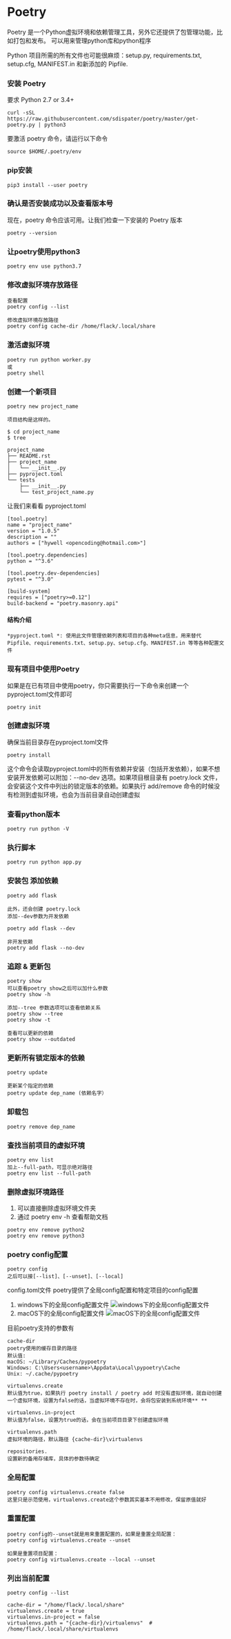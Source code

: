 # Poetry

Poetry 是一个Python虚拟环境和依赖管理工具，另外它还提供了包管理功能，比如打包和发布。
可以用来管理python库和python程序

Python 项目所需的所有文件也可能很麻烦：setup.py, requirements.txt, setup.cfg, MANIFEST.in 和新添加的 Pipfile.

### 安装 Poetry
要求 Python 2.7 or 3.4+
```
curl -sSL https://raw.githubusercontent.com/sdispater/poetry/master/get-poetry.py | python3
```
要激活 poetry 命令，请运行以下命令
```
source $HOME/.poetry/env
```

### pip安装
```
pip3 install --user poetry
```

### 确认是否安装成功以及查看版本号
现在，poetry 命令应该可用。让我们检查一下安装的 Poetry 版本
```
poetry --version
```

### 让poetry使用python3
```
poetry env use python3.7
```

### 修改虚拟环境存放路径
```
查看配置
poetry config --list

修改虚拟环境存放路径
poetry config cache-dir /home/flack/.local/share
```

### 激活虚拟环境
```
poetry run python worker.py
或
poetry shell
```

### 创建一个新项目
```
poetry new project_name

项目结构是这样的。

$ cd project_name
$ tree

project_name
├── README.rst
├── project_name
│   └── __init__.py
├── pyproject.toml
└── tests
    ├── __init__.py
    └── test_project_name.py

```
让我们来看看 pyproject.toml
```
[tool.poetry]
name = "project_name"
version = "1.0.5"
description = ""
authors = ["hywell <opencoding@hotmail.com>"]

[tool.poetry.dependencies]
python = "^3.6"

[tool.poetry.dev-dependencies]
pytest = "^3.0"

[build-system]
requires = ["poetry>=0.12"]
build-backend = "poetry.masonry.api"
```

#### 结构介绍
```
*pyproject.toml *: 使用此文件管理依赖列表和项目的各种meta信息，用来替代 Pipfile、requirements.txt、setup.py、setup.cfg、MANIFEST.in 等等各种配置文件
```


### 现有项目中使用Poetry
如果是在已有项目中使用poetry，你只需要执行一下命令来创建一个pyproject.toml文件即可
```
poetry init
```

### 创建虚拟环境
确保当前目录存在pyproject.toml文件
```
poetry install
```
这个命令会读取pyproject.toml中的所有依赖并安装（包括开发依赖），如果不想安装开发依赖可以附加：--no-dev 选项。如果项目根目录有 poetry.lock 文件，会安装这个文件中列出的锁定版本的依赖。如果执行 add/remove 命令的时候没有检测到虚拟环境，也会为当前目录自动创建虚拟


### 查看python版本
```
poetry run python -V
```

### 执行脚本
```
poetry run python app.py
```

### 安装包 添加依赖
```
poetry add flask

此外，还会创建 poetry.lock
添加--dev参数为开发依赖

poetry add flask --dev

非开发依赖
poetry add flask --no-dev
```

### 追踪 & 更新包
```
poetry show
可以查看poetry show之后可以加什么参数
poetry show -h

添加--tree 参数选项可以查看依赖关系
poetry show --tree
poetry show -t

查看可以更新的依赖
poetry show --outdated
```

### 更新所有锁定版本的依赖
```
poetry update

更新某个指定的依赖
poetry update dep_name (依赖名字）
```

### 卸载包
```
poetry remove dep_name
```

### 查找当前项目的虚拟环境
```
poetry env list
加上--full-path，可显示绝对路径
poetry env list --full-path
```

### 删除虚拟环境路径
1. 可以直接删除虚拟环境文件夹
2. 通过 poetry env -h 查看帮助文档
```
poetry env remove python2
poetry env remove python3
```

### poetry config配置
```
poetry config
之后可以接[--list]、[--unset]、[--local]
```
config.toml文件
poetry提供了全局config配置和特定项目的config配置
1. windows下的全局config配置文件
![windows下的全局config配置文件](https://img2.tuicool.com/jE36fqF.png!web "windows下的全局config配置文件")
2. macOS下的全局config配置文件
![macOS下的全局config配置文件](https://img1.tuicool.com/jYzeu2f.png!web "macOS下的全局config配置文件")

目前poetry支持的参数有
```
cache-dir	
poetry使用的缓存目录的路径
默认值:
macOS: ~/Library/Caches/pypoetry
Windows: C:\Users<username>\Appdata\Local\pypoetry\Cache
Unix: ~/.cache/pypoetry

virtualenvs.create
默认值为true，如果执行 poetry install / poetry add 时没有虚拟环境，就自动创建一个虚拟环境，设置为false的话，当虚拟环境不存在时，会将包安装到系统环境** **

virtualenvs.in-project
默认值为false，设置为true的话，会在当前项目目录下创建虚拟环境

virtualenvs.path
虚拟环境的路径，默认路径 {cache-dir}\virtualenvs

repositories.
设置新的备用存储库，具体的参数待确定
```

### 全局配置
```
poetry config virtualenvs.create false
这里只是示范使用，virtualenvs.create这个参数其实基本不用修改，保留原值就好
```

### 重置配置
```
poetry config的--unset就是用来重置配置的，如果是重置全局配置：
poetry config virtualenvs.create --unset

如果是重置项目配置：
poetry config virtualenvs.create --local --unset
```

### 列出当前配置
```
poetry config --list

cache-dir = "/home/flack/.local/share"
virtualenvs.create = true
virtualenvs.in-project = false
virtualenvs.path = "{cache-dir}/virtualenvs"  # /home/flack/.local/share/virtualenvs
```


